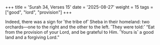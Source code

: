 +++
title = 'Surah 34, Verses 15'
date = '2025-08-27'
weight = 15
tags = ["good", "lord", "provision"]
+++

Indeed, there was a sign for ˹the tribe of˺ Sheba in their homeland: two orchards—one to the right and the other to the left. ˹They were told:˺ “Eat from the provision of your Lord, and be grateful to Him. ˹Yours is˺ a good land and a forgiving Lord.”